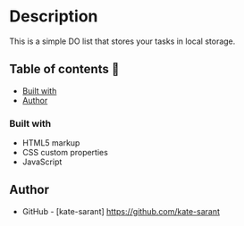 # Description
This is a simple DO list that stores your tasks in local storage.

## Table of contents  🚀

  - [Built with](#built-with)
  - [Author](#author)



### Built with

- HTML5 markup
- CSS custom properties
- JavaScript

## Author

- GitHub - [kate-sarant] https://github.com/kate-sarant
